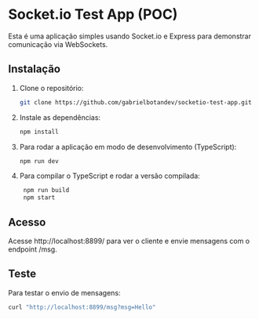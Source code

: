 # Socket.io Test App (POC)

Esta é uma aplicação simples usando Socket.io e Express para demonstrar comunicação via WebSockets.

## Instalação

1. Clone o repositório:

   ```bash
   git clone https://github.com/gabrielbotandev/socketio-test-app.git

   ```

2. Instale as dependências:

   ```bash
   npm install

   ```

3. Para rodar a aplicação em modo de desenvolvimento (TypeScript):

   ```bash
   npm run dev

   ```

4. Para compilar o TypeScript e rodar a versão compilada:
   ```bash
    npm run build
    npm start
   ```

## Acesso

Acesse http://localhost:8899/ para ver o cliente e envie mensagens com o endpoint /msg.

## Teste

Para testar o envio de mensagens:

```bash
curl "http://localhost:8899/msg?msg=Hello"

```
